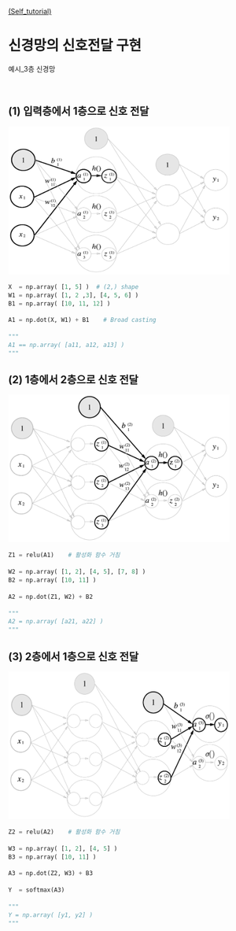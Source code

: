 [ (Self_tutorial) ](https://github.com/DoranLyong/DL_coding_master/tree/master/Self_tutorial)

# 신경망의 신호전달 구현 

예시_3층 신경망

<br/>

## (1) 입력층에서 1층으로 신호 전달 
<img src="fig_3-18.png" width=450, height=300>

```python
X  = np.array( [1, 5] )  # (2,) shape 
W1 = np.array( [1, 2 ,3], [4, 5, 6] ) 
B1 = np.array( [10, 11, 12] )

A1 = np.dot(X, W1) + B1    # Broad casting 

"""
A1 == np.array( [a11, a12, a13] )
"""
```

## (2) 1층에서 2층으로 신호 전달 
<img src="fig_3-19.png" width=450, height=300>

```python
Z1 = relu(A1)    # 활성화 함수 거침 

W2 = np.array( [1, 2], [4, 5], [7, 8] )
B2 = np.array( [10, 11] )

A2 = np.dot(Z1, W2) + B2 

"""
A2 = np.array( [a21, a22] )
"""
```

## (3) 2층에서 1층으로 신호 전달 
<img src="fig_3-20.png" width=450, height=300>

```python
Z2 = relu(A2)    # 활성화 함수 거침 

W3 = np.array( [1, 2], [4, 5] )
B3 = np.array( [10, 11] )

A3 = np.dot(Z2, W3) + B3 

Y  = softmax(A3)

"""
Y = np.array( [y1, y2] )
"""
```

